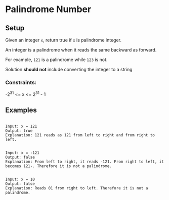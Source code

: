 # Palindrome Number

## Setup
Given an integer `x`, return true if `x` is palindrome integer.

An integer is a palindrome when it reads the same backward as forward.

For example, `121` is a palindrome while `123` is not.

Solution **should not** include converting the integer to a string

### Constraints:

-2<sup>31</sup> <= x <= 2<sup>31</sup> - 1
 
## Examples

```Example 1:

Input: x = 121
Output: true
Explanation: 121 reads as 121 from left to right and from right to left.
```

```Example 2:

Input: x = -121
Output: false
Explanation: From left to right, it reads -121. From right to left, it becomes 121-. Therefore it is not a palindrome.
```
```Example 3:

Input: x = 10
Output: false
Explanation: Reads 01 from right to left. Therefore it is not a palindrome.
 ```
